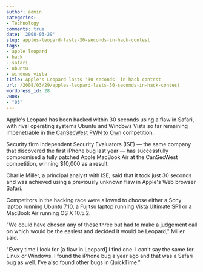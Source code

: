 ```yaml
---
author: admin
categories:
- Technology
comments: true
date: '2008-03-29'
slug: apples-leopard-lasts-30-seconds-in-hack-contest
tags:
- apple leopard
- hack
- safari
- ubuntu
- windows vista
title: Apple's Leopard lasts '30 seconds' in hack contest
url: /2008/03/29/apples-leopard-lasts-30-seconds-in-hack-contest
wordpress_id: 28
2008:
- "03"
---
```



Apple's Leopard has been hacked within 30 seconds using a flaw in Safari, with rival operating systems Ubuntu and Windows Vista so far remaining impenetrable in the [CanSecWest PWN to Own](http://www.zdnet.com.au/news/security/soa/Want-cash-for-PWNing-Linux-Leopard-or-Vista-/0,130061744,339285737,00.htm) competition.

Security firm Independent Security Evaluators (ISE) — the same company that discovered the first iPhone bug last year — has successfully compromised a fully patched Apple MacBook Air at the CanSecWest competition, winning $10,000 as a result.

Charlie Miller, a principal analyst with ISE, said that it took just 30 seconds and was achieved using a previously unknown flaw in Apple's Web browser Safari.

Competitors in the hacking race were allowed to choose either a Sony laptop running Ubuntu 7.10, a Fujitsu laptop running Vista Ultimate SP1 or a MacBook Air running OS X 10.5.2.

"We could have chosen any of those three but had to make a judgement call on which would be the easiest and decided it would be Leopard," Miller said.

"Every time I look for [a flaw in Leopard] I find one. I can't say the same for Linux or Windows. I found the iPhone bug a year ago and that was a Safari bug as well. I've also found other bugs in QuickTime."
